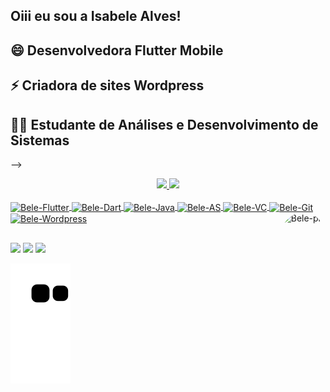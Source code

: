 
## Oiii eu sou a Isabele Alves!

## 😄 Desenvolvedora Flutter Mobile
## ⚡ Criadora de sites Wordpress
## 👩‍💻 Estudante de Análises e Desenvolvimento de Sistemas
-->
<div align="center">
  <a href="https://github.com/isabele-alvees">
  <img height="180em" src="https://github-readme-stats.vercel.app/api?username=isabele-alvees&show_icons=true&theme=dracula&include_all_commits=true&count_private=true"/>
  <img height="180em" src="https://github-readme-stats.vercel.app/api/top-langs/?username=isabele-alvees&layout=compact&langs_count=7&theme=dracula"/>
</div>
<div style="display: inline_block"><br>
  <img align="center" alt="Bele-Flutter" height="30" width="40" src="https://cdn.jsdelivr.net/gh/devicons/devicon/icons/flutter/flutter-original.svg">
  <img align="center" alt="Bele-Dart" height="30" width="40" src="https://cdn.jsdelivr.net/gh/devicons/devicon/icons/dart/dart-original.svg">
  <img align="center" alt="Bele-Java" height="30" width="40" src="https://cdn.jsdelivr.net/gh/devicons/devicon/icons/java/java-original.svg">
  <img align="center" alt="Bele-AS" height="30" width="40" src="https://cdn.jsdelivr.net/gh/devicons/devicon/icons/androidstudio/androidstudio-original.svg">
  <img align="center" alt="Bele-VC" height="30" width="40" src="https://cdn.jsdelivr.net/gh/devicons/devicon/icons/visualstudio/visualstudio-plain.svg">
  <img align="center" alt="Bele-Git" height="30" width="40" src="https://cdn.jsdelivr.net/gh/devicons/devicon/icons/git/git-original.svg">
  <img align="center" alt="Bele-Wordpress" height="30" width="40" src="https://cdn.jsdelivr.net/gh/devicons/devicon/icons/wordpress/wordpress-original.svg">
  <img align="right" alt="Bele-pic" height="150" style="border-radius:50px;" src="https://i.picasion.com/pic92/d4961d4baf08a072c020f77c7f633b9a.gif">
</div>
  
  ##
 
<div> 
  <a href = "isabelealveslima0@gmail.com"><img src="https://img.shields.io/badge/Gmail-D14836?style=for-the-badge&logo=gmail&logoColor=white" target="_blank"></a>
  <a href="https://www.linkedin.com/in/isabele-lima-47842b90/" target="_blank"><img src="https://img.shields.io/badge/-LinkedIn-%230077B5?style=for-the-badge&logo=linkedin&logoColor=white" target="_blank"></a> 
  <a href="https://www.linkedin.com/in/isabele-lima-47842b90/" target="_blank"><img src="https://img.shields.io/badge/-LinkedIn-%230077B5?style=for-the-badge&logo=linkedin&logoColor=white" target="_blank"></a> 
 
  ![Snake animation](https://github.com/rafaballerini/rafaballerini/blob/output/github-contribution-grid-snake.svg)
 
</div>
